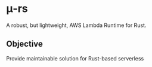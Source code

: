 # μ-rs
A robust, but lightweight, AWS Lambda Runtime for Rust.

## Objective
Provide maintainable solution for Rust-based serverless 
